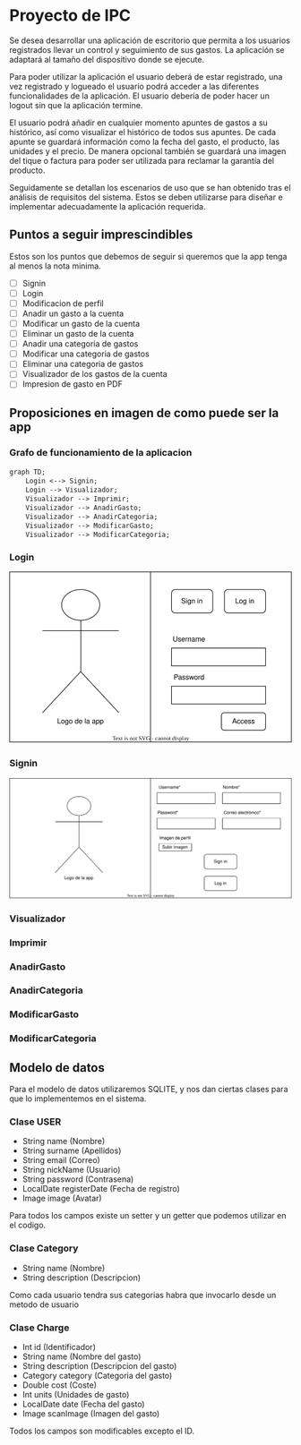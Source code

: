 # Proyecto de IPC
Se desea desarrollar una aplicación de escritorio que permita a los usuarios registrados
llevar un control y seguimiento de sus gastos. La aplicación se adaptará al tamaño del
dispositivo donde se ejecute.

Para poder utilizar la aplicación el usuario deberá de estar registrado, una vez registrado
y logueado el usuario podrá acceder a las diferentes funcionalidades de la aplicación. El
usuario debería de poder hacer un logout sin que la aplicación termine.

El usuario podrá añadir en cualquier momento apuntes de gastos a su histórico, así como
visualizar el histórico de todos sus apuntes. De cada apunte se guardará información
como la fecha del gasto, el producto, las unidades y el precio. De manera opcional
también se guardará una imagen del tique o factura para poder ser utilizada para reclamar
la garantía del producto.

Seguidamente se detallan los escenarios de uso que se han obtenido tras el análisis de
requisitos del sistema. Estos se deben utilizarse para diseñar e implementar
adecuadamente la aplicación requerida.

## Puntos a seguir imprescindibles
Estos son los puntos que debemos de seguir si queremos que la app tenga al menos la nota minima.
- [ ] Signin
- [ ] Login
- [ ] Modificacion de perfil
- [ ] Anadir un gasto a la cuenta
- [ ] Modificar un gasto de la cuenta
- [ ] Eliminar un gasto de la cuenta
- [ ] Anadir una categoria de gastos
- [ ] Modificar una categoria de gastos
- [ ] Eliminar una categoria de gastos
- [ ] Visualizador de los gastos de la cuenta
- [ ] Impresion de gasto en PDF

## Proposiciones en imagen de como puede ser la app

### Grafo de funcionamiento de la aplicacion

```mermaid
graph TD;
    Login <--> Signin;
    Login --> Visualizador;
    Visualizador --> Imprimir;
    Visualizador --> AnadirGasto;
    Visualizador --> AnadirCategoria;
    Visualizador --> ModificarGasto;
    Visualizador --> ModificarCategoria;
```

### Login
![Imagen login](./images/Login.svg)
### Signin
![Imagen signin](./images/Signin.svg)
### Visualizador
### Imprimir
### AnadirGasto
### AnadirCategoria
### ModificarGasto
### ModificarCategoria


## Modelo de datos
Para el modelo de datos utilizaremos SQLITE, y nos dan ciertas clases para que lo implementemos en el sistema.

### Clase USER

- String name (Nombre)
- String surname (Apellidos)
- String email (Correo)
- String nickName (Usuario)
- String password (Contrasena)
- LocalDate registerDate (Fecha de registro)
- Image image (Avatar)

Para todos los campos existe un setter y un getter que podemos utilizar en el codigo.

### Clase Category

- String name (Nombre)
- String description (Descripcion)

Como cada usuario tendra sus categorias habra que invocarlo desde un metodo de usuario

### Clase Charge

- Int id (Identificador)
- String name (Nombre del gasto)
- String description (Descripcion del gasto)
- Category category (Categoria del gasto)
- Double cost (Coste)
- Int units (Unidades de gasto)
- LocalDate date (Fecha del gasto)
- Image scanImage (Imagen del gasto)

Todos los campos son modificables excepto el ID.





